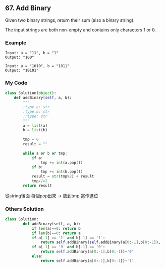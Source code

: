 ## 67. Add Binary

Given two binary strings, return their sum (also a binary string).

The input strings are both non-empty and contains only characters 1 or 0.

### Example
```
Input: a = "11", b = "1"
Output: "100"

Input: a = "1010", b = "1011"
Output: "10101"
```

### My Code
```python
class Solution(object):
    def addBinary(self, a, b):
        """
        :type a: str
        :type b: str
        :rtype: str
        """
        a = list(a)
        b = list(b)
        
        tmp = 0
        result = ""
        
        while a or b or tmp:
            if a:
                tmp += int(a.pop())
            if b:
                tmp += int(b.pop())
            result = str(tmp%2) + result
            tmp//=2
        return result
```
從string後面 每個pop出來 -> 放到tmp 當作進位


### Others Solution
```python
class Solution:
        def addBinary(self, a, b):
            if len(a)==0: return b
            if len(b)==0: return a
            if a[-1] == '1' and b[-1] == '1':
                return self.addBinary(self.addBinary(a[0:-1],b[0:-1]),'1')+'0'
            if a[-1] == '0' and b[-1] == '0':
                return self.addBinary(a[0:-1],b[0:-1])+'0'
            else:
                return self.addBinary(a[0:-1],b[0:-1])+'1'
```



